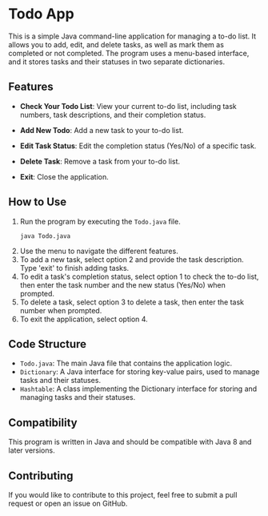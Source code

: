 # Todo App

This is a simple Java command-line application for managing a to-do list. It allows you to add, edit, and delete tasks, as well as mark them as completed or not completed. The program uses a menu-based interface, and it stores tasks and their statuses in two separate dictionaries.

## Features

- **Check Your Todo List**: View your current to-do list, including task numbers, task descriptions, and their completion status.

- **Add New Todo**: Add a new task to your to-do list.

- **Edit Task Status**: Edit the completion status (Yes/No) of a specific task.

- **Delete Task**: Remove a task from your to-do list.

- **Exit**: Close the application.

## How to Use

1. Run the program by executing the `Todo.java` file.
   ```
   java Todo.java
   ```
2. Use the menu to navigate the different features.
3. To add a new task, select option 2 and provide the task description. Type 'exit' to finish adding tasks.
4. To edit a task's completion status, select option 1 to check the to-do list, then enter the task number and the new status (Yes/No) when prompted.
5. To delete a task, select option 3 to delete a task, then enter the task number when prompted.
6. To exit the application, select option 4.

## Code Structure
* `Todo.java`: The main Java file that contains the application logic.
* `Dictionary`: A Java interface for storing key-value pairs, used to manage tasks and their statuses.
* `Hashtable`: A class implementing the Dictionary interface for storing and managing tasks and their statuses.

## Compatibility
This program is written in Java and should be compatible with Java 8 and later versions.

## Contributing
If you would like to contribute to this project, feel free to submit a pull request or open an issue on GitHub.

